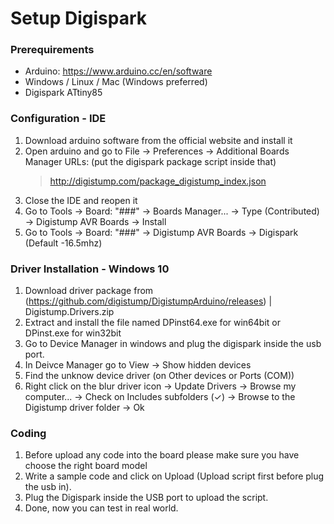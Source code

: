 # Setup Digispark

### Prerequirements

* Arduino: https://www.arduino.cc/en/software
* Windows / Linux / Mac  (Windows preferred)
* Digispark ATtiny85

### Configuration - IDE

1. Download arduino software from the official website and install it
2. Open arduino and go to File -> Preferences -> Additional Boards Manager URLs: (put the digispark package script inside that)
    > http://digistump.com/package_digistump_index.json
3. Close the IDE and reopen it
4. Go to Tools -> Board: "###" -> Boards Manager... -> Type (Contributed) -> Digistump AVR Boards -> Install
5. Go to Tools -> Board: "###" -> Digistump AVR Boards -> Digispark (Default -16.5mhz)


### Driver Installation - Windows 10

1. Download driver package from (https://github.com/digistump/DigistumpArduino/releases) | Digistump.Drivers.zip
2. Extract and install the file named DPinst64.exe for win64bit or DPinst.exe for win32bit
3. Go to Device Manager in windows and plug the digispark inside the usb port.
4. In Deivce Manager go to View -> Show hidden devices
5. Find the unknow device driver (on Other devices or Ports (COM))
6. Right click on the blur driver icon -> Update Drivers -> Browse my computer... -> Check on Includes subfolders (✓) -> Browse to the Digistump driver folder -> Ok

### Coding

1. Before upload any code into the board please make sure you have choose the right board model
2. Write a sample code and click on Upload (Upload script first before plug the usb in).
3. Plug the Digispark inside the USB port to upload the script.
4. Done, now you can test in real world.
